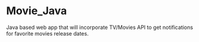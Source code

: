 # Movie_Java
Java based web app that will incorporate TV/Movies API to get notifications for favorite movies release dates.
